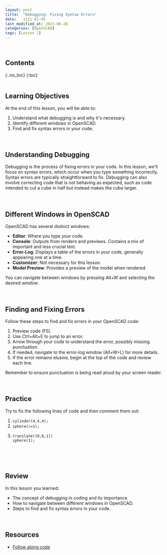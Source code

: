 ```yaml
---
layout: post
title:  "Debugging: Fixing Syntax Errors"
date:   1111-01-05
last_modified_at: 2023-06-28
categories: [OpenSCAD]
tags: [Lesson 1]
---
```

<br>

## Contents
{:.no_toc}
{:toc}
<br><br>

## Learning Objectives
At the end of this lesson, you will be able to:
1. Understand what debugging is and why it's necessary.
2. Identify different windows in OpenSCAD.
3. Find and fix syntax errors in your code.
<br><br><br>

## Understanding Debugging
Debugging is the process of fixing errors in your code. In this lesson, we'll focus on syntax errors, which occur when you type something incorrectly. Syntax errors are typically straightforward to fix. Debugging can also involve correcting code that is not behaving as expected, such as code intended to cut a cube in half but instead makes the cube larger.
<br><br><br>

## Different Windows in OpenSCAD
OpenSCAD has several distinct windows:
- **Editor**: Where you type your code.
- **Console**: Outputs from renders and previews. Contains a mix of important and less crucial text.
- **Error-Log**: Displays a table of the errors in your code, generally appearing one at a time.
- **Customizer**: Not necessary for this lesson.
- **Model Preview**: Provides a preview of the model when rendered.

You can navigate between windows by pressing Alt+W and selecting the desired window.
<br><br><br>

## Finding and Fixing Errors
Follow these steps to find and fix errors in your OpenSCAD code:
1. Preview code (F5).
2. Use Ctrl+Alt+E to jump to an error.
3. Arrow through your code to understand the error, possibly missing punctuation.
4. If needed, navigate to the error-log window (Alt+W+L) for more details.
5. If the error remains elusive, begin at the top of the code and review each line. 

Remember to ensure punctuation is being read aloud by your screen reader.
<br><br><br>

## Practice
Try to fix the following lines of code and then comment them out:
1. `cylinder(4,4,4);`
2. `sphere(r=1);`
3. 
   ```
   translate([0,0,1])
   sphere(1);
   ```
<br><br><br>

## Review
In this lesson you learned:
- The concept of debugging in coding and its importance.
- How to navigate between different windows in OpenSCAD.
- Steps to find and fix syntax errors in your code.
<br><br><br>

## Resources
- [Follow along code](https://raw.githubusercontent.com/funkonaut/openSCAD_lessons/main/Lessons/Lesson%202/2_2_bool_diff_student.scad)
<br><br><br>